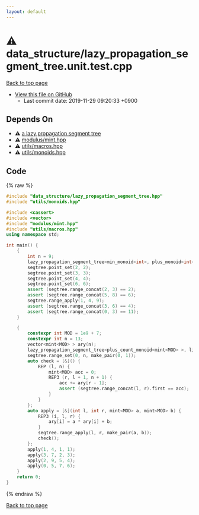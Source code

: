 ```yaml
---
layout: default
---
```


<!-- mathjax config similar to math.stackexchange -->
<script type="text/javascript" async
  src="https://cdnjs.cloudflare.com/ajax/libs/mathjax/2.7.5/MathJax.js?config=TeX-MML-AM_CHTML">
</script>
<script type="text/x-mathjax-config">
  MathJax.Hub.Config({
    TeX: { equationNumbers: { autoNumber: "AMS" }},
    tex2jax: {
      inlineMath: [ ['$','$'] ],
      processEscapes: true
    },
    "HTML-CSS": { matchFontHeight: false },
    displayAlign: "left",
    displayIndent: "2em"
  });
</script>

<script type="text/javascript" src="https://cdnjs.cloudflare.com/ajax/libs/jquery/3.4.1/jquery.min.js"></script>
<script src="https://cdn.jsdelivr.net/npm/jquery-balloon-js@1.1.2/jquery.balloon.min.js" integrity="sha256-ZEYs9VrgAeNuPvs15E39OsyOJaIkXEEt10fzxJ20+2I=" crossorigin="anonymous"></script>
<script type="text/javascript" src="../../assets/js/copy-button.js"></script>
<link rel="stylesheet" href="../../assets/css/copy-button.css" />


# :warning: data_structure/lazy_propagation_segment_tree.unit.test.cpp
<a href="../../index.html">Back to top page</a>

* <a href="{{ site.github.repository_url }}/blob/master/data_structure/lazy_propagation_segment_tree.unit.test.cpp">View this file on GitHub</a>
    - Last commit date: 2019-11-29 09:20:33 +0900




## Depends On
* :warning: <a href="../../library/data_structure/lazy_propagation_segment_tree.hpp.html">a lazy propagation segment tree</a>
* :warning: <a href="../../library/modulus/mint.hpp.html">modulus/mint.hpp</a>
* :warning: <a href="../../library/utils/macros.hpp.html">utils/macros.hpp</a>
* :warning: <a href="../../library/utils/monoids.hpp.html">utils/monoids.hpp</a>


## Code
{% raw %}
```cpp
#include "data_structure/lazy_propagation_segment_tree.hpp"
#include "utils/monoids.hpp"

#include <cassert>
#include <vector>
#include "modulus/mint.hpp"
#include "utils/macros.hpp"
using namespace std;

int main() {
    {
        int n = 9;
        lazy_propagation_segment_tree<min_monoid<int>, plus_monoid<int>, plus_min_action<int> > segtree(n);
        segtree.point_set(2, 2);
        segtree.point_set(3, 3);
        segtree.point_set(4, 4);
        segtree.point_set(6, 6);
        assert (segtree.range_concat(2, 3) == 2);
        assert (segtree.range_concat(5, 8) == 6);
        segtree.range_apply(1, 4, 9);
        assert (segtree.range_concat(3, 6) == 4);
        assert (segtree.range_concat(0, 3) == 11);
    }

    {
        constexpr int MOD = 1e9 + 7;
        constexpr int n = 13;
        vector<mint<MOD> > ary(n);
        lazy_propagation_segment_tree<plus_count_monoid<mint<MOD> >, linear_function_monoid<mint<MOD> >, linear_function_plus_count_action<mint<MOD> > > segtree(n);
        segtree.range_set(0, n, make_pair(0, 1));
        auto check = [&]() {
            REP (l, n) {
                mint<MOD> acc = 0;
                REP3 (r, l + 1, n + 1) {
                    acc += ary[r - 1];
                    assert (segtree.range_concat(l, r).first == acc);
                }
            }
        };
        auto apply = [&](int l, int r, mint<MOD> a, mint<MOD> b) {
            REP3 (i, l, r) {
                ary[i] = a * ary[i] + b;
            }
            segtree.range_apply(l, r, make_pair(a, b));
            check();
        };
        apply(1, 4, 1, 1);
        apply(3, 7, 2, 3);
        apply(2, 9, 5, 4);
        apply(0, 5, 7, 6);
    }
    return 0;
}

```
{% endraw %}

<a href="../../index.html">Back to top page</a>

